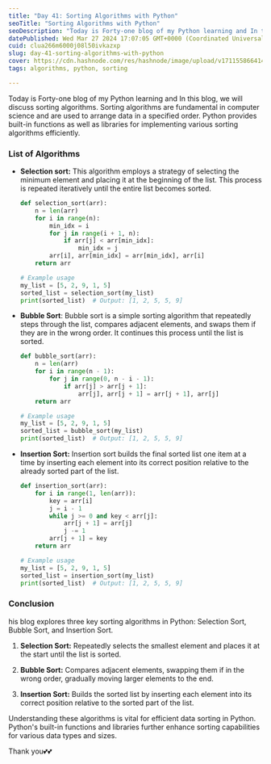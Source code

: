```yaml
---
title: "Day 41: Sorting Algorithms with Python"
seoTitle: "Sorting Algorithms with Python"
seoDescription: "Today is Forty-one blog of my Python learning and In this blog, we will discuss sorting algorithms."
datePublished: Wed Mar 27 2024 17:07:05 GMT+0000 (Coordinated Universal Time)
cuid: clua266m6000j08l50ivkazxp
slug: day-41-sorting-algorithms-with-python
cover: https://cdn.hashnode.com/res/hashnode/image/upload/v1711558664144/5fce8fb8-aaee-464c-9a51-ebeeced42f25.png
tags: algorithms, python, sorting

---
```


Today is Forty-one blog of my Python learning and In this blog, we will discuss sorting algorithms. Sorting algorithms are fundamental in computer science and are used to arrange data in a specified order. Python provides built-in functions as well as libraries for implementing various sorting algorithms efficiently.

### List of Algorithms

* **Selection sort:** This algorithm employs a strategy of selecting the minimum element and placing it at the beginning of the list. This process is repeated iteratively until the entire list becomes sorted.
    
    ```python
    def selection_sort(arr):
        n = len(arr)
        for i in range(n):
            min_idx = i
            for j in range(i + 1, n):
                if arr[j] < arr[min_idx]:
                    min_idx = j
            arr[i], arr[min_idx] = arr[min_idx], arr[i]
        return arr
    
    # Example usage
    my_list = [5, 2, 9, 1, 5]
    sorted_list = selection_sort(my_list)
    print(sorted_list)  # Output: [1, 2, 5, 5, 9]
    ```
    
* **Bubble Sort**: Bubble sort is a simple sorting algorithm that repeatedly steps through the list, compares adjacent elements, and swaps them if they are in the wrong order. It continues this process until the list is sorted.
    
    ```python
    def bubble_sort(arr):
        n = len(arr)
        for i in range(n - 1):
            for j in range(0, n - i - 1):
                if arr[j] > arr[j + 1]:
                    arr[j], arr[j + 1] = arr[j + 1], arr[j]
        return arr
    
    # Example usage
    my_list = [5, 2, 9, 1, 5]
    sorted_list = bubble_sort(my_list)
    print(sorted_list)  # Output: [1, 2, 5, 5, 9]
    ```
    
* **Insertion Sort:** Insertion sort builds the final sorted list one item at a time by inserting each element into its correct position relative to the already sorted part of the list.
    
    ```python
    def insertion_sort(arr):
        for i in range(1, len(arr)):
            key = arr[i]
            j = i - 1
            while j >= 0 and key < arr[j]:
                arr[j + 1] = arr[j]
                j -= 1
            arr[j + 1] = key
        return arr
    
    # Example usage
    my_list = [5, 2, 9, 1, 5]
    sorted_list = insertion_sort(my_list)
    print(sorted_list)  # Output: [1, 2, 5, 5, 9]
    ```
    

### Conclusion

his blog explores three key sorting algorithms in Python: Selection Sort, Bubble Sort, and Insertion Sort.

1. **Selection Sort:** Repeatedly selects the smallest element and places it at the start until the list is sorted.
    
2. **Bubble Sort:** Compares adjacent elements, swapping them if in the wrong order, gradually moving larger elements to the end.
    
3. **Insertion Sort:** Builds the sorted list by inserting each element into its correct position relative to the sorted part of the list.
    

Understanding these algorithms is vital for efficient data sorting in Python. Python's built-in functions and libraries further enhance sorting capabilities for various data types and sizes.

Thank you💕💕